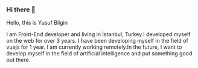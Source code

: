 ### Hi there 👋

Hello, this is Yusuf Bilgin

I am Front-End developer and living in İstanbul, Turkey.I developed myself on the web for over 3 years.
I have been developing myself in the field of vuejs for 1 year. I am currently working remotely.In the future, I want to develop myself in 
the field of artificial intelligence and put something good out there.
